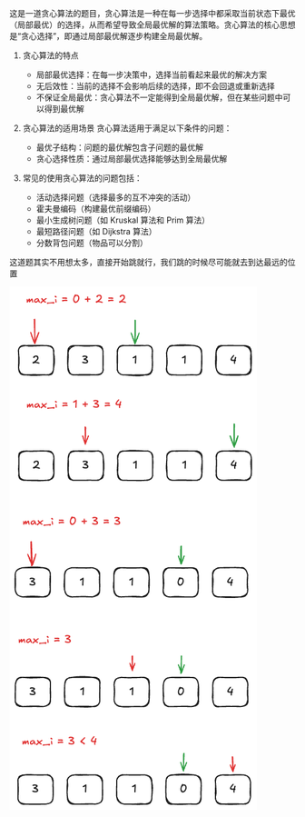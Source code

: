 这是一道贪心算法的题目，贪心算法是一种在每一步选择中都采取当前状态下最优（局部最优）的选择，从而希望导致全局最优解的算法策略。贪心算法的核心思想是“贪心选择”，即通过局部最优解逐步构建全局最优解。

1. 贪心算法的特点

   - 局部最优选择：在每一步决策中，选择当前看起来最优的解决方案
   - 无后效性：当前的选择不会影响后续的选择，即不会回退或重新选择
   - 不保证全局最优：贪心算法不一定能得到全局最优解，但在某些问题中可以得到最优解

2. 贪心算法的适用场景
   贪心算法适用于满足以下条件的问题：

   - 最优子结构：问题的最优解包含子问题的最优解
   - 贪心选择性质：通过局部最优选择能够达到全局最优解

3. 常见的使用贪心算法的问题包括：

   - 活动选择问题（选择最多的互不冲突的活动）
   - 霍夫曼编码（构建最优前缀编码）
   - 最小生成树问题（如 Kruskal 算法和 Prim 算法）
   - 最短路径问题（如 Dijkstra 算法）
   - 分数背包问题（物品可以分割）

这道题其实不用想太多，直接开始跳就行，我们跳的时候尽可能就去到达最远的位置

![55](./image/55.excalidraw.png)
